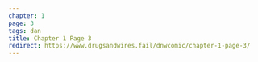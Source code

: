 ```yaml
---
chapter: 1
page: 3
tags: dan
title: Chapter 1 Page 3
redirect: https://www.drugsandwires.fail/dnwcomic/chapter-1-page-3/
---
```

